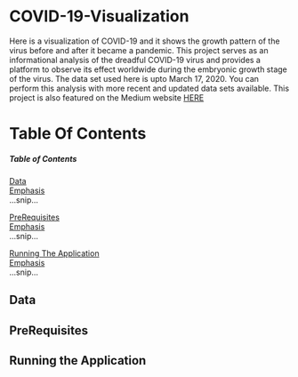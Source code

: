 # COVID-19-Visualization
Here is a visualization of COVID-19 and it shows the growth pattern of the virus before and after it became a pandemic.
This project serves as an informational analysis of the dreadful COVID-19 virus and provides a platform to observe its effect worldwide during the embryonic growth stage of the virus. The data set used here is upto March 17, 2020. You can perform this analysis with more recent and updated data sets available.
This project is also featured on the Medium website [HERE](https://medium.com/@xpressprat/visualizing-covid-19-480acc9d7527)

# Table Of Contents

##### Table of Contents  
[Data](#data)  
[Emphasis](#emphasis)  
...snip...    
<a name="data"/>

[PreRequisites](#prerequisites)  
[Emphasis](#emphasis)  
...snip...    
<a name="prerequisites"/>

[Running The Application](#running-the-application)  
[Emphasis](#emphasis)  
...snip...    
<a name="running-the-application"/>
## Data
## PreRequisites
## Running the Application
